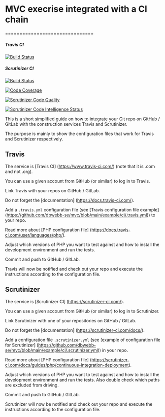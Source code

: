 # MVC execrise integrated with a CI chain
===============================

##### Travis CI
[![Build Status](https://travis-ci.com/beha20/framework.svg?branch=main)](https://travis-ci.com/beha20/framework)


##### Scrutinizer CI
[![Build Status](https://scrutinizer-ci.com/g/beha20/framework/badges/build.png?b=main)](https://scrutinizer-ci.com/g/beha20/framework/build-status/main)

[![Code Coverage](https://scrutinizer-ci.com/g/beha20/framework/badges/coverage.png?b=main)](https://scrutinizer-ci.com/g/beha20/framework/?branch=main)

[![Scrutinizer Code Quality](https://scrutinizer-ci.com/g/beha20/framework/badges/quality-score.png?b=main)](https://scrutinizer-ci.com/g/beha20/framework/?branch=main)

[![Scrutinizer Code Intelligence Status](https://scrutinizer-ci.com/g/beha20/framework/badges/code-intelligence.svg?b=main)](https://scrutinizer-ci.com/g/beha20/framework/?branch=main)


This is a short simplified guide on how to integrate your Git repo on GitHub / GitLab with the construction services Travis and Scrutinizer.

The purpose is mainly to show the configuration files that work for Travis and Scrutinizer respectively.

Travis
-------------------------------

The service is [Travis CI] (https://www.travis-ci.com/) (note that it is .com and not .org).

You can use a given account from GitHub (or similar) to log in to Travis.

Link Travis with your repos on GitHub / GitLab.

Do not forget the [documentation] (https://docs.travis-ci.com/).

Add a `.travis.yml` configuration file (see [Travis configuration file example] (https://github.com/dbwebb-se/mvc/blob/main/example/ci/.travis.yml)) to your repo.

Read more about [PHP configuration file] (https://docs.travis-ci.com/user/languages/php/).

Adjust which versions of PHP you want to test against and how to install the development environment and run the tests.

Commit and push to GitHub / GitLab.

Travis will now be notified and check out your repo and execute the instructions according to the configuration file.

Scrutinizer
-------------------------------

The service is [Scrutinizer CI] (https://scrutinizer-ci.com/).

You can use a given account from GitHub (or similar) to log in to Scrutinizer.

Link Scrutinizer with one of your repositories on GitHub / GitLab.

Do not forget the [documentation] (https://scrutinizer-ci.com/docs/).

Add a configuration file `.scrutinizer.yml` (see [example of configuration file for Scrutinizer] (https://github.com/dbwebb-se/mvc/blob/main/example/ci/.scrutinizer.yml)) in your repo.

Read more about [PHP configuration file] (https://scrutinizer-ci.com/docs/guides/php/continuous-integration-deployment).

Adjust which versions of PHP you want to test against and how to install the development environment and run the tests. Also double check which paths are excluded from driving.

Commit and push to GitHub / GitLab.

Scrutinizer will now be notified and check out your repo and execute the instructions according to the configuration file.
